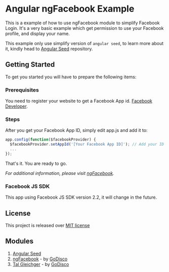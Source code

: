 # Angular ngFacebook Example

This is a example of how to use ngFacebook module to simplify Facebook Login. It's a very basic example which get permission to use your Facebook profile, and display your name.

This example only use simplify version of `angular seed`, to learn more about it, kindly head to [Angular Seed](https://github.com/angular/angular-seed) repository.

## Getting Started

To get you started you will have to prepare the following items:

### Prerequisites

You need to register your website to get a Facebook App id.
[Facebook Developer](https://developers.facebook.com/).

### Steps

After you get your Facebook App ID, simply edit app.js and add it to:

```javascript
app.config(function($facebookProvider) {
  $facebookProvider.setAppId('[Your Facebook App ID]'); // Add your ID here
  ...
});

```

That's it. You are ready to go.

*For additional information, please visit [ngFacebook](https://github.com/GoDisco/ngFacebook).*

### Facebook JS SDK

This app using Facebook JS SDK version 2.2, it will change in the future.

License
--------
This project is released over [MIT license](http://opensource.org/licenses/MIT "MIT License")


Modules
--------
1. [Angular Seed](https://github.com/angular/angular-seed)
1. [ngFacebook](https://github.com/GoDisco/ngFacebook) - by [GoDisco](http://www.godisco.net)
1. [Tal Gleichger](http://gleichger.com/ "talgleichger") - by [GoDisco](http://www.godisco.net)